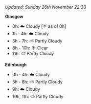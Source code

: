 *Updated: Sunday 26th November 22:30*

**Glasgow**

* 0h: :cloud: Cloudy [:umbrella: as of 0h]
* 1h - 4h: :cloud: Cloudy
* 5h - 7h: :partly_sunny: Partly Cloudy
* 8h - 10h: :sunny: Clear
* 11h: :partly_sunny: Partly Cloudy

**Edinburgh**

* 0h - 4h: :cloud: Cloudy
* 5h - 8h: :partly_sunny: Partly Cloudy
* 9h: :cloud: Cloudy
* 10h, 11h: :partly_sunny: Partly Cloudy
